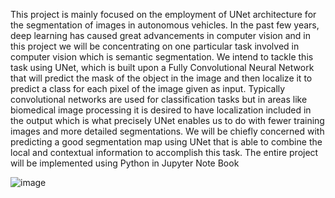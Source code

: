  This project is mainly focused on the employment of UNet architecture for the segmentation of images in autonomous vehicles. In the past few years, deep learning has caused great advancements in computer vision and in this project we will be concentrating on one particular task involved in
 computer vision which is semantic segmentation. We intend to tackle this task using UNet, which is
 built upon a Fully Convolutional Neural Network that will predict the mask of the object in the image
 and then localize it to predict a class for each pixel of the image given as input. Typically convolutional
 networks are used for classification tasks but in areas like biomedical image processing it is desired to
 have localization included in the output which is what precisely UNet enables us to do with fewer
 training images and more detailed segmentations. We will be chiefly concerned with predicting a good
 segmentation map using UNet that is able to combine the local and contextual information to
 accomplish this task. The entire project will be implemented using Python in Jupyter Note Book

 ![image](https://github.com/user-attachments/assets/3ebe1928-dec2-406a-90fa-e8ac2ddbbc09)


